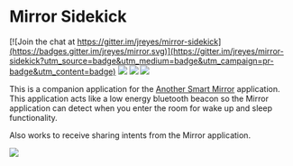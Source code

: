 Mirror Sidekick
===============

[![Join the chat at https://gitter.im/jreyes/mirror-sidekick](https://badges.gitter.im/jreyes/mirror.svg)](https://gitter.im/jreyes/mirror-sidekick?utm_source=badge&utm_medium=badge&utm_campaign=pr-badge&utm_content=badge)
![](https://img.shields.io/badge/Licence-Apache%20v2-green.svg)
![](https://img.shields.io/badge/platform-android-green.svg)
![](https://img.shields.io/badge/Min%20SDK-21-green.svg)

This is a companion application for the [Another Smart Mirror](https://github.com/jreyes/mirror) application. 
This application acts like a low energy bluetooth beacon so the Mirror application can detect when you enter the room 
for wake up and sleep functionality.

Also works to receive sharing intents from the Mirror application.

![](https://raw.github.com/jreyes/mirror-sidekick/master/art/collage.jpg)